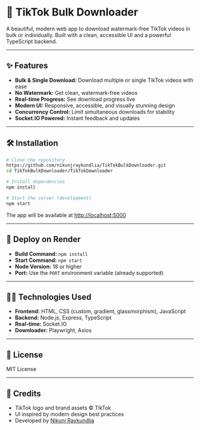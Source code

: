 # 🚀 TikTok Bulk Downloader

A beautiful, modern web app to download watermark-free TikTok videos in bulk or individually. Built with a clean, accessible UI and a powerful TypeScript backend.

---

## ✨ Features

- **Bulk & Single Download:** Download multiple or single TikTok videos with ease
- **No Watermark:** Get clean, watermark-free videos
- **Real-time Progress:** See download progress live
- **Modern UI:** Responsive, accessible, and visually stunning design
- **Concurrency Control:** Limit simultaneous downloads for stability
- **Socket.IO Powered:** Instant feedback and updates

---

## 🛠️ Installation

```bash
# Clone the repository
https://github.com/nikunjraykundlia/TikTokBulkDownloader.git
cd TikTokBulkDownloader/TikTokDownloader

# Install dependencies
npm install

# Start the server (development)
npm start
```

The app will be available at [http://localhost:5000](http://localhost:5000)

---

## 🚀 Deploy on Render

- **Build Command:** `npm install`
- **Start Command:** `npm start`
- **Node Version:** 18 or higher
- **Port:** Use the `PORT` environment variable (already supported)

---

## 🧑‍💻 Technologies Used

- **Frontend:** HTML, CSS (custom, gradient, glassmorphism), JavaScript
- **Backend:** Node.js, Express, TypeScript
- **Real-time:** Socket.IO
- **Downloader:** Playwright, Axios

---

## 📄 License

MIT License

---

## 🙏 Credits

- TikTok logo and brand assets © TikTok
- UI inspired by modern design best practices
- Developed by [Nikunj Raykundlia](https://github.com/nikunjraykundlia)

